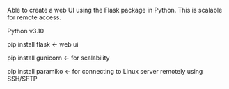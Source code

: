 Able to create a web UI using the Flask package in Python. This is scalable for remote access.

Python v3.10

pip install flask	<- web ui

pip install gunicorn	<- for scalability

pip install paramiko	<- for connecting to Linux server remotely using SSH/SFTP



